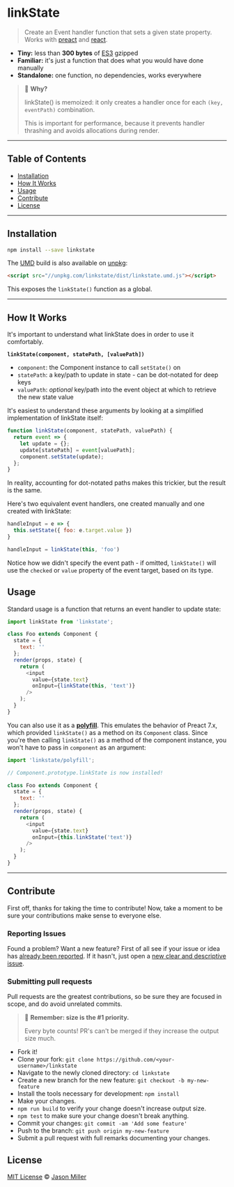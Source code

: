 # linkState

> Create an Event handler function that sets a given state property. Works with [preact] and [react].

-   **Tiny:** less than **300 bytes** of [ES3](https://unpkg.com/linkstate) gzipped
-   **Familiar:** it's just a function that does what you would have done manually
-   **Standalone:** one function, no dependencies, works everywhere

> 🤔 **Why?**
>
> linkState() is memoized: it only creates a handler once for each `(key, eventPath)` combination.
>
> This is important for performance, because it prevents handler thrashing and avoids allocations during render.

* * *

## Table of Contents

-   [Installation](#installation)
-   [How It Works](#how-it-works)
-   [Usage](#usage)
-   [Contribute](#contribute)
-   [License](#license)

* * *

## Installation

```sh
npm install --save linkstate
```

The [UMD](https://github.com/umdjs/umd) build is also available on [unpkg](https://unpkg.com/linkstate/dist/linkstate.umd.js):

```html
<script src="//unpkg.com/linkstate/dist/linkstate.umd.js"></script>
```

This exposes the `linkState()` function as a global.

* * *

## How It Works

It's important to understand what linkState does in order to use it comfortably.

**`linkState(component, statePath, [valuePath])`**

- `component`: the Component instance to call `setState()` on
- `statePath`: a key/path to update in state - can be dot-notated for deep keys
- `valuePath`: _optional_ key/path into the event object at which to retrieve the new state value

It's easiest to understand these arguments by looking at a simplified implementation of linkState itself:

```js
function linkState(component, statePath, valuePath) {
  return event => {
    let update = {};
    update[statePath] = event[valuePath];
    component.setState(update);
  };
}
```

In reality, accounting for dot-notated paths makes this trickier, but the result is the same.

Here's two equivalent event handlers, one created manually and one created with linkState:

```js
handleInput = e => {
  this.setState({ foo: e.target.value })
}

handleInput = linkState(this, 'foo')
```

Notice how we didn't specify the event path - if omitted, `linkState()` will use the `checked` or `value` property of the event target, based on its type.

## Usage

Standard usage is a function that returns an event handler to update state:

```js
import linkState from 'linkstate';

class Foo extends Component {
  state = {
    text: ''
  };
  render(props, state) {
    return (
      <input
        value={state.text}
        onInput={linkState(this, 'text')}
      />
    );
  }
}
```

You can also use it as a [**polyfill**](https://ponyfill.com/#polyfill). This emulates the behavior of Preact 7.x, which provided `linkState()` as a method on its `Component` class. Since you're then calling `linkState()` as a method of the component instance, you won't have to pass in `component` as an argument:

```js
import 'linkstate/polyfill';

// Component.prototype.linkState is now installed!

class Foo extends Component {
  state = {
    text: ''
  };
  render(props, state) {
    return (
      <input
        value={state.text}
        onInput={this.linkState('text')}
      />
    );
  }
}
```


* * *

## Contribute

First off, thanks for taking the time to contribute!
Now, take a moment to be sure your contributions make sense to everyone else.

### Reporting Issues

Found a problem? Want a new feature? First of all see if your issue or idea has [already been reported](../../issues).
If it hasn't, just open a [new clear and descriptive issue](../../issues/new).

### Submitting pull requests

Pull requests are the greatest contributions, so be sure they are focused in scope, and do avoid unrelated commits.

> 💁 **Remember: size is the #1 priority.**
>
> Every byte counts! PR's can't be merged if they increase the output size much.

-   Fork it!
-   Clone your fork: `git clone https://github.com/<your-username>/linkstate`
-   Navigate to the newly cloned directory: `cd linkstate`
-   Create a new branch for the new feature: `git checkout -b my-new-feature`
-   Install the tools necessary for development: `npm install`
-   Make your changes.
-   `npm run build` to verify your change doesn't increase output size.
-   `npm test` to make sure your change doesn't break anything.
-   Commit your changes: `git commit -am 'Add some feature'`
-   Push to the branch: `git push origin my-new-feature`
-   Submit a pull request with full remarks documenting your changes.

## License

[MIT License](LICENSE.md) © [Jason Miller](https://jasonformat.com/)


[preact]: https://github.com/developit/preact
[react]: https://github.com/facebook/react
